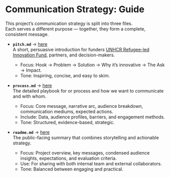 # Communication Strategy: Guide

This project’s communication strategy is split into three files.  
Each serves a different purpose — together, they form a complete, consistent message.

- **`pitch.md`** →  [here](https://github.com/MIT-Emerging-Talent/ET6-CDSP-group-08-repo/blob/communicating_res/5_communication_strategy/pitch.md)  
  A short, persuasive introduction for funders [UNHCR Refugee-led Innovation Fund](https://www.unhcr.org/innovation/refugee-led-innovation-fund/), partners, and decision-makers.  
  - Focus: Hook → Problem → Solution → Why it’s innovative → The Ask → Impact.  
  - Tone: Inspiring, concise, and easy to skim.

- **`process.md`** →  [here](https://github.com/MIT-Emerging-Talent/ET6-CDSP-group-08-repo/blob/communicating_res/5_communication_strategy/process.md)  
  The detailed playbook for or process and how we want to communicate and with whom.  
  - Focus: Core message, narrative arc, audience breakdown, communication mediums, expected actions.  
  - Include: Data, audience profiles, barriers, and engagement methods.  
  - Tone: Structured, evidence-based, strategic.

- **`readme.md`** →  [here](https://github.com/MIT-Emerging-Talent/ET6-CDSP-group-08-repo/blob/communicating_res/5_communication_strategy/README.md)  
  The public-facing summary that combines storytelling and actionable strategy.  
  - Focus: Project overview, key messages, condensed audience insights, expectations, and evaluation criteria.  
  - Use: For sharing with both internal team and external collaborators.  
  - Tone: Balanced between engaging and practical.
